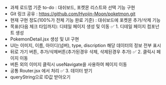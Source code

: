 - 과제 로드맵 기준 to-do : 대쉬보드, 포켓몬 리스트와 선택 기능 구현
- Git 링크 공유 : https://github.com/Hyojin-Moon/poketmon.git
- 현재 구현 정도(100%가 전체 기능 완료 기준) : 대쉬보드에 포켓몬 추가/삭제 기능
- 목표(다음 체크 타임까지):  디테일 페이지 생성 및 이동
✅ 1. 디테일 페이지 컴포넌트 생성
- PokemonDetail.jsx 생성 및 UI 구현
- UI는 이미지, 이름, 아이디(넘버), type, discription 해당 데이터의 정보 전부 표시
- 뒤로 가기 버튼, 추가/삭제버튼(추가된경우 삭제, 삭제된경우 추가)
✅ 2. 클릭시 페이지 이동
- 버튼 외의 이미지 클릭시 useNavigate을 사용하여 페이지 이동
- 공통 Router.jsx 에서 처리
✅ 3. 데이터 받기
- queryString으로 ID값 받아오기